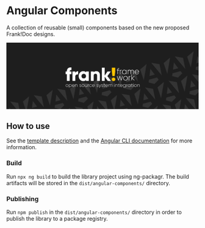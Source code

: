 # Angular Components

A collection of reusable (small) components based on the new proposed Frank!Doc designs.

![frank-framework-github-banner](banner.png)

## How to use
See the [template description](https://github.com/frankframework/angular-library-template) and the [Angular CLI documentation](https://angular.dev/tools/cli) for more information.

### Build
Run `npx ng build` to build the library project using ng-packagr. The build artifacts will be stored in the `dist/angular-components/` directory.

### Publishing
Run `npm publish` in the `dist/angular-components/` directory in order to publish the library to a package registry.
